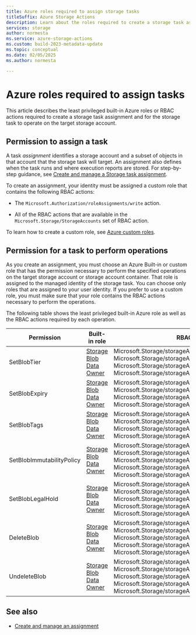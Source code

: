 ```yaml
---
title: Azure roles required to assign storage tasks
titleSuffix: Azure Storage Actions
description: Learn about the roles required to create a storage task assignment and the roles required by the managed identity of a storage task to operate on a storage account.
services: storage
author: normesta
ms.service: azure-storage-actions
ms.custom: build-2023-metadata-update
ms.topic: conceptual
ms.date: 02/05/2025
ms.author: normesta

---
```


# Azure roles required to assign tasks

This article describes the least privileged built-in Azure roles or RBAC actions required to create a storage task assignment and for the storage task to operate on the target storage account. 

## Permission to assign a task

A task _assignment_ identifies a storage account and a subset of objects in that account that the storage task will target. An assignment also defines when the task runs and where execution reports are stored. For step-by-step guidance, see [Create and manage a Storage task assignment](storage-task-assignment-create.md).

To create an assignment, your identity must be assigned a custom role that contains the following RBAC actions:

- The `Microsoft.Authorization/roleAssignments/write` action.

- All of the RBAC actions that are available in the `Microsoft.Storage/StorageAccounts` set of RBAC action.

To learn how to create a custom role, see [Azure custom roles](../../role-based-access-control/custom-roles.md#steps-to-create-a-custom-role).

## Permission for a task to perform operations

As you create an assignment, you must choose an Azure Built-in or custom role that has the permission necessary to perform the specified operations on the target storage account or storage account container. That role is assigned to the managed identity of the storage task. You can choose only roles that are assigned to your user identity. If you prefer to use a custom role, you must make sure that your role contains the RBAC actions necessary to perform the operations.

The following table shows the least privileged built-in Azure role as well as the RBAC actions required by each operation.

| Permission | Built-in role | RBAC actions for a custom role |
|---|---|---|
| SetBlobTier | [Storage Blob Data Owner](../../role-based-access-control/built-in-roles.md#storage-blob-data-owner)|Microsoft.Storage/storageAccounts/blobServices/containers/blobs/read<br>Microsoft.Storage/storageAccounts/blobServices/containers/blobs/write<br>Microsoft.Storage/storageAccounts/blobServices/containers/blobs/tags/read<br>Microsoft.Storage/storageAccounts/blobServices/containers/blobs/tags/write
| SetBlobExpiry | [Storage Blob Data Owner](../../role-based-access-control/built-in-roles.md#storage-blob-data-owner) |Microsoft.Storage/storageAccounts/blobServices/containers/blobs/read<br>Microsoft.Storage/storageAccounts/blobServices/containers/blobs/write<br>Microsoft.Storage/storageAccounts/blobServices/containers/blobs/tags/read<br>Microsoft.Storage/storageAccounts/blobServices/containers/blobs/tags/write |
| SetBlobTags | [Storage Blob Data Owner](../../role-based-access-control/built-in-roles.md#storage-blob-data-owner) |Microsoft.Storage/storageAccounts/blobServices/containers/blobs/read<br>Microsoft.Storage/storageAccounts/blobServices/containers/blobs/write<br>Microsoft.Storage/storageAccounts/blobServices/containers/blobs/tags/read<br>Microsoft.Storage/storageAccounts/blobServices/containers/blobs/tags/write |
| SetBlobImmutabilityPolicy | [Storage Blob Data Owner](../../role-based-access-control/built-in-roles.md#storage-blob-data-owner) |Microsoft.Storage/storageAccounts/blobServices/containers/blobs/read<br>Microsoft.Storage/storageAccounts/blobServices/containers/blobs/write<br>Microsoft.Storage/storageAccounts/blobServices/containers/blobs/tags/read<br>Microsoft.Storage/storageAccounts/blobServices/containers/blobs/tags/write<br>Microsoft.Storage/storageAccounts/blobServices/containers/write |
| SetBlobLegalHold | [Storage Blob Data Owner](../../role-based-access-control/built-in-roles.md#storage-blob-data-owner) |Microsoft.Storage/storageAccounts/blobServices/containers/blobs/read<br>Microsoft.Storage/storageAccounts/blobServices/containers/blobs/write<br>Microsoft.Storage/storageAccounts/blobServices/containers/blobs/tags/read<br>Microsoft.Storage/storageAccounts/blobServices/containers/blobs/tags/write<br>Microsoft.Storage/storageAccounts/blobServices/containers/write |
| DeleteBlob | [Storage Blob Data Owner](../../role-based-access-control/built-in-roles.md#storage-blob-data-owner) |Microsoft.Storage/storageAccounts/blobServices/containers/blobs/read<br>Microsoft.Storage/storageAccounts/blobServices/containers/blobs/write<br>Microsoft.Storage/storageAccounts/blobServices/containers/blobs/tags/read<br>Microsoft.Storage/storageAccounts/blobServices/containers/blobs/tags/write<br>Microsoft.Storage/storageAccounts/blobServices/containers/blobs/delete |
| UndeleteBlob | [Storage Blob Data Owner](../../role-based-access-control/built-in-roles.md#storage-blob-data-owner) |Microsoft.Storage/storageAccounts/blobServices/containers/blobs/read<br>Microsoft.Storage/storageAccounts/blobServices/containers/blobs/write<br>Microsoft.Storage/storageAccounts/blobServices/containers/blobs/tags/read<br>Microsoft.Storage/storageAccounts/blobServices/containers/blobs/tags/write<br>Microsoft.Storage/storageAccounts/blobServices/containers/write |

## See also

- [Create and manage an assignment](storage-task-assignment-create.md)
